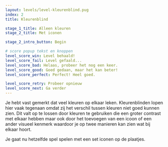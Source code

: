 ```yaml
---
layout: levels/level-kleurenblind.pug
index: 2
title: Kleurenblind

stage_1_title: Alleen kleuren
stage_2_title: Met iconen

stage_2_intro_button: Begin

# score popup tekst en knoppen
level_score_win: Level behaald!
level_score_fail: Level gefaald...
level_score_bad: Helaas, probeer het nog een keer.
level_score_good: Goed gedaan, maar het kan beter!
level_score_perfect: Perfect! Heel goed.

level_score_retry: Probeer opnieuw
level_score_next: Ga verder
---
```


Je hebt vast gemerkt dat veel kleuren op elkaar leken. Kleurenblinden lopen hier vaak tegenaan omdat zij het verschil tussen kleuren niet goed kunnen zien. Dit valt op te lossen door kleuren te gebruiken die een groter contrast met elkaar hebben maar ook door het toevoegen van een icoon of een ander visueel kenmerk waardoor je op twee manieren kan zien wat bij elkaar hoort.

Je gaat nu hetzelfde spel spelen met een set iconen op de plaatjes.